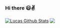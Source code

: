### Hi there 😃✌


<a href="https://github.com/L-Serodio">
<img align="center" alt="Lucas Github Stats" src="https://github-readme-stats.codestackr.vercel.app/api?username=L-Serodio&show_icons=true&hide_border=true&count_private=true&include_all_commits=true&theme=radical" /></a>

<a href="https://github.com/L-Serodio">
  <img align="center" src="https://github-readme-stats.anuraghazra1.vercel.app/api/top-langs/?username=L-Serodio&layout=compact&theme=radical" />
</a>

